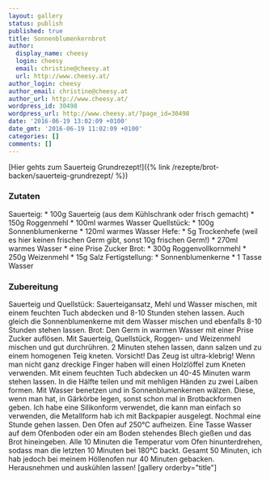 ```yaml
---
layout: gallery
status: publish
published: true
title: Sonnenblumenkernbrot
author:
  display_name: cheesy
  login: cheesy
  email: christine@cheesy.at
  url: http://www.cheesy.at/
author_login: cheesy
author_email: christine@cheesy.at
author_url: http://www.cheesy.at/
wordpress_id: 30498
wordpress_url: http://www.cheesy.at/?page_id=30498
date: '2016-06-19 13:02:09 +0100'
date_gmt: '2016-06-19 11:02:09 +0100'
categories: []
comments: []
---
```

[Hier gehts zum Sauerteig Grundrezept!]({% link /rezepte/brot-backen/sauerteig-grundrezept/ %})
### Zutaten
Sauerteig:
\* 100g Sauerteig (aus dem Kühlschrank oder frisch gemacht)
\* 150g Roggenmehl
\* 100ml warmes Wasser
Quellstück:
\* 100g Sonnenblumenkerne
\* 120ml warmes Wasser
Hefe:
\* 5g Trockenhefe (weil es hier keinen frischen Germ gibt, sonst 10g frischen Germ!)
\* 270ml warmes Wasser
\* eine Prise Zucker
Brot:
\* 300g Roggenvollkornmehl
\* 250g Weizenmehl
\* 15g Salz
Fertigstellung:
\* Sonnenblumenkerne
\* 1 Tasse Wasser
### Zubereitung
Sauerteig und Quellstück:
Sauerteigansatz, Mehl und Wasser mischen, mit einem feuchten Tuch abdecken und 8-10 Stunden stehen lassen.
Auch gleich die Sonnenblumenkerne mit dem Wasser mischen und ebenfalls 8-10 Stunden stehen lassen.
Brot:
Den Germ in warmen Wasser mit einer Prise Zucker auflösen. Mit Sauerteig, Quellstück, Roggen- und Weizenmehl mischen und gut durchrühren. 2 Minuten stehen lassen, dann salzen und zu einem homogenen Teig kneten. Vorsicht! Das Zeug ist ultra-klebrig! Wenn man nicht ganz dreckige Finger haben will einen Holzlöffel zum Kneten verwenden. Mit einem feuchten Tuch abdecken un 40-45 Minuten warm stehen lassen.
In die Hälfte teilen und mit mehligen Händen zu zwei Laiben formen. Mit Wasser benetzen und in Sonnenblumenkernen wälzen. Diese, wenn man hat, in Gärkörbe legen, sonst schon mal in Brotbackformen geben. Ich habe eine Silikonform verwendet, die kann man einfach so verwenden, die Metallform hab ich mit Backpapier ausgelegt. Nochmal eine Stunde gehen lassen.
Den Ofen auf 250°C aufheizen. Eine Tasse Wasser auf dem Ofenboden oder ein am Boden stehendes Blech gießen und das Brot hineingeben. Alle 10 Minuten die Temperatur vom Ofen hinunterdrehen, sodass man die letzten 10 Minuten bei 180°C backt. Gesamt 50 Minuten, ich hab jedoch bei meinem Höllenofen nur 40 Minuten gebacken.
Herausnehmen und auskühlen lassen!
[gallery orderby="title"]
